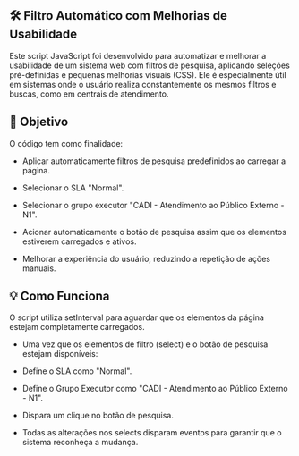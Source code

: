 ## 🛠️ Filtro Automático com Melhorias de Usabilidade
Este script JavaScript foi desenvolvido para automatizar e melhorar a usabilidade de um sistema web com filtros de pesquisa, aplicando seleções pré-definidas e pequenas melhorias visuais (CSS). Ele é especialmente útil em sistemas onde o usuário realiza constantemente os mesmos filtros e buscas, como em centrais de atendimento.

## 🚀 Objetivo
O código tem como finalidade:

- Aplicar automaticamente filtros de pesquisa predefinidos ao carregar a página.

- Selecionar o SLA "Normal".

- Selecionar o grupo executor "CADI - Atendimento ao Público Externo - N1".

- Acionar automaticamente o botão de pesquisa assim que os elementos estiverem carregados e ativos.

- Melhorar a experiência do usuário, reduzindo a repetição de ações manuais.

## 💡 Como Funciona
O script utiliza setInterval para aguardar que os elementos da página estejam completamente carregados.

- Uma vez que os elementos de filtro (select) e o botão de pesquisa estejam disponíveis:

- Define o SLA como "Normal".

- Define o Grupo Executor como "CADI - Atendimento ao Público Externo - N1".

- Dispara um clique no botão de pesquisa.

- Todas as alterações nos selects disparam eventos para garantir que o sistema reconheça a mudança.
